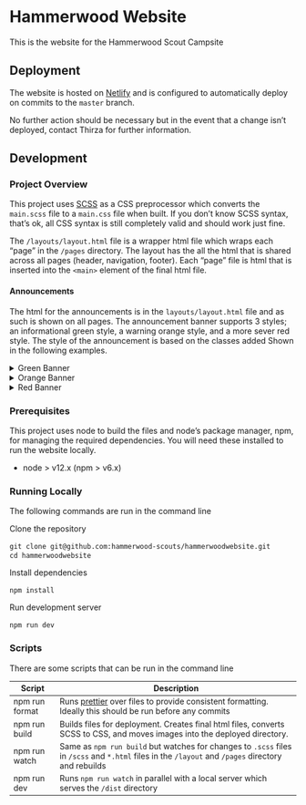 # Hammerwood Website

This is the website for the Hammerwood Scout Campsite

## Deployment

The website is hosted on [Netlify](https://netlify.app/) and is configured to automatically deploy on commits to the `master` branch.

No further action should be necessary but in the event that a change isn’t deployed, contact Thirza for further information.

## Development

### Project Overview

This project uses [SCSS](https://sass-lang.com/) as a CSS preprocessor which converts the `main.scss` file to a `main.css` file when built. If you don’t know SCSS syntax, that’s ok, all CSS syntax is still completely valid and should work just fine.

The `/layouts/layout.html` file is a wrapper html file which wraps each “page” in the `/pages` directory. The layout has the all the html that is shared across all pages (header, navigation, footer). Each “page” file is html that is inserted into the `<main>` element of the final html file.

#### Announcements

The html for the announcements is in the `layouts/layout.html` file and as such is shown on all pages. The announcement banner supports 3 styles; an informational green style, a warning orange style, and a more sever red style. The style of the announcement is based on the classes added Shown in the following examples.

<details>
<summary>Green Banner</summary>

<img src="./docs/images/announcement_green.png" alt="Screenshot of green banner" style="width: 50%;" />

To use this banner, use only the “announcement” class on its own.

```html
<div class="announcement">…</div>
```

</details>

<details>
<summary>Orange Banner</summary>

<img src="./docs/images/announcement_orange.png" alt="Screenshot of orange banner" style="width: 50%;" />

To use this banner, use both “announcement” and “orange” classes.

```html
<div class="announcement orange">…</div>
```

</details>

<details>
<summary>Red Banner</summary>

<img src="./docs/images/announcement_red.png" alt="Screenshot of red banner" style="width: 50%;" />

To use this banner, use both “announcement” and “red” classes.

```html
<div class="announcement red">…</div>
```

</details>

### Prerequisites

This project uses node to build the files and node’s package manager, npm, for managing the required dependencies. You will need these installed to run the website locally.

- node > v12.x (npm > v6.x)

### Running Locally

The following commands are run in the command line

Clone the repository

```
git clone git@github.com:hammerwood-scouts/hammerwoodwebsite.git
cd hammerwoodwebsite
```

Install dependencies

```
npm install
```

Run development server

```
npm run dev
```

### Scripts

There are some scripts that can be run in the command line

| Script         | Description                                                                                                                                         |
| -------------- | --------------------------------------------------------------------------------------------------------------------------------------------------- |
| npm run format | Runs [prettier](https://prettier.io/) over files to provide consistent formatting. Ideally this should be run before any commits                    |
| npm run build  | Builds files for deployment. Creates final html files, converts SCSS to CSS, and moves images into the deployed directory.                          |
| npm run watch  | Same as `npm run build` but watches for changes to `.scss` files in `/scss` and `*.html` files in the `/layout` and `/pages` directory and rebuilds |
| npm run dev    | Runs `npm run watch` in parallel with a local server which serves the `/dist` directory                                                             |
